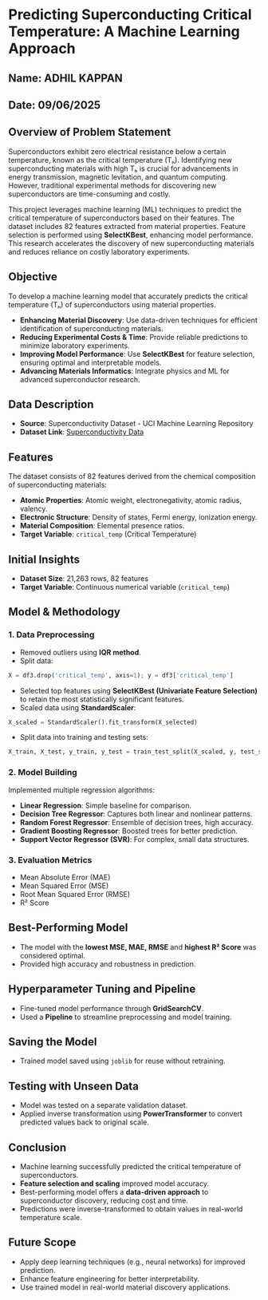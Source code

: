 # Predicting Superconducting Critical Temperature: A Machine Learning Approach

## Name: ADHIL KAPPAN

## Date: 09/06/2025

## Overview of Problem Statement

Superconductors exhibit zero electrical resistance below a certain temperature, known as the critical temperature (Tₕ). Identifying new superconducting materials with high Tₕ is crucial for advancements in energy transmission, magnetic levitation, and quantum computing. However, traditional experimental methods for discovering new superconductors are time-consuming and costly.

This project leverages machine learning (ML) techniques to predict the critical temperature of superconductors based on their features. The dataset includes 82 features extracted from material properties. Feature selection is performed using **SelectKBest**, enhancing model performance. This research accelerates the discovery of new superconducting materials and reduces reliance on costly laboratory experiments.

## Objective

To develop a machine learning model that accurately predicts the critical temperature (Tₕ) of superconductors using material properties.

* **Enhancing Material Discovery**: Use data-driven techniques for efficient identification of superconducting materials.
* **Reducing Experimental Costs & Time**: Provide reliable predictions to minimize laboratory experiments.
* **Improving Model Performance**: Use **SelectKBest** for feature selection, ensuring optimal and interpretable models.
* **Advancing Materials Informatics**: Integrate physics and ML for advanced superconductor research.

## Data Description

* **Source**: Superconductivity Dataset - UCI Machine Learning Repository
* **Dataset Link**: [Superconductivity Data](https://archive.ics.uci.edu/dataset/464/superconductivty+data)

## Features

The dataset consists of 82 features derived from the chemical composition of superconducting materials:

* **Atomic Properties**: Atomic weight, electronegativity, atomic radius, valency.
* **Electronic Structure**: Density of states, Fermi energy, ionization energy.
* **Material Composition**: Elemental presence ratios.
* **Target Variable**: `critical_temp` (Critical Temperature)

## Initial Insights

* **Dataset Size**: 21,263 rows, 82 features
* **Target Variable**: Continuous numerical variable (`critical_temp`)

## Model & Methodology

### 1. Data Preprocessing

* Removed outliers using **IQR method**.
* Split data:

```python
X = df3.drop('critical_temp', axis=1); y = df3['critical_temp']
```

* Selected top features using **SelectKBest (Univariate Feature Selection)** to retain the most statistically significant features.
* Scaled data using **StandardScaler**:

```python
X_scaled = StandardScaler().fit_transform(X_selected)
```

* Split data into training and testing sets:

```python
X_train, X_test, y_train, y_test = train_test_split(X_scaled, y, test_size=0.2, random_state=42)
```

### 2. Model Building

Implemented multiple regression algorithms:

* **Linear Regression**: Simple baseline for comparison.
* **Decision Tree Regressor**: Captures both linear and nonlinear patterns.
* **Random Forest Regressor**: Ensemble of decision trees, high accuracy.
* **Gradient Boosting Regressor**: Boosted trees for better prediction.
* **Support Vector Regressor (SVR)**: For complex, small data structures.

### 3. Evaluation Metrics

* Mean Absolute Error (MAE)
* Mean Squared Error (MSE)
* Root Mean Squared Error (RMSE)
* R² Score

## Best-Performing Model

* The model with the **lowest MSE, MAE, RMSE** and **highest R² Score** was considered optimal.
* Provided high accuracy and robustness in prediction.

## Hyperparameter Tuning and Pipeline

* Fine-tuned model performance through **GridSearchCV**.
* Used a **Pipeline** to streamline preprocessing and model training.

## Saving the Model

* Trained model saved using `joblib` for reuse without retraining.

## Testing with Unseen Data

* Model was tested on a separate validation dataset.
* Applied inverse transformation using **PowerTransformer** to convert predicted values back to original scale.

## Conclusion

* Machine learning successfully predicted the critical temperature of superconductors.
* **Feature selection and scaling** improved model accuracy.
* Best-performing model offers a **data-driven approach** to superconductor discovery, reducing cost and time.
* Predictions were inverse-transformed to obtain values in real-world temperature scale.

## Future Scope

* Apply deep learning techniques (e.g., neural networks) for improved prediction.
* Enhance feature engineering for better interpretability.
* Use trained model in real-world material discovery applications.
